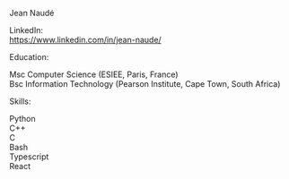 Jean Naudé

LinkedIn: <br>
https://www.linkedin.com/in/jean-naude/

Education:

Msc Computer Science (ESIEE, Paris, France) <br>
Bsc Information Technology (Pearson Institute, Cape Town, South Africa) <br>

Skills:

Python <br>
C++ <br>
C <br>
Bash <br>
Typescript <br>
React <br>
